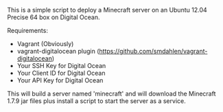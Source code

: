 This is a simple script to deploy a Minecraft server on an Ubuntu 12.04 Precise 64 box on Digital Ocean. 

Requirements:

- Vagrant (Obviously)
- vagrant-digitalocean plugin (https://github.com/smdahlen/vagrant-digitalocean)
- Your SSH Key for Digital Ocean
- Your Client ID for Digital Ocean
- Your API Key for Digital Ocean

This will build a server named 'minecraft' and will download the Minecraft 1.7.9 jar files plus install a script to start the server as a service. 




